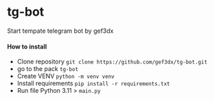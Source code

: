 # tg-bot
 Start tempate telegram bot by gef3dx
#### How to install

 - Сlone repository `git clone https://github.com/gef3dx/tg-bot.git`
 - go to the pack `tg-bot`
 - Create VENV `python -m venv venv`
 - Install requirements `pip install -r requirements.txt`
 - Run file Python 3.11 > `main.py`



